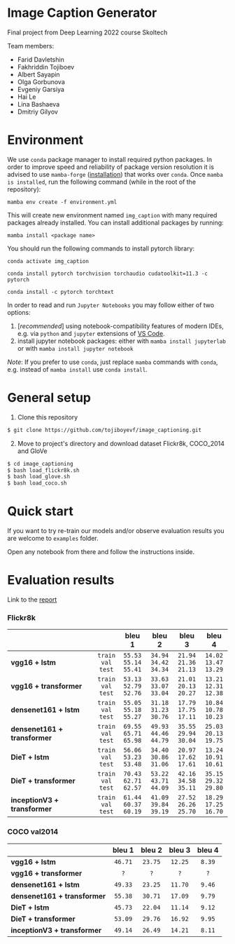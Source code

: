 # Image Caption Generator
Final project from Deep Learning 2022 course Skoltech

Team members:
* Farid Davletshin
* Fakhriddin Tojiboev
* Albert Sayapin
* Olga Gorbunova
* Evgeniy Garsiya
* Hai Le
* Lina Bashaeva
* Dmitriy Gilyov


# Environment
We use `conda` package manager to install required python packages. In order to improve speed and reliability of package version resolution it is advised to use `mamba-forge` ([installation](https://github.com/conda-forge/miniforge#mambaforge)) that works over `conda`. Once `mamba is installed`, run the following command (while in the root of the repository):
```
mamba env create -f environment.yml
```
This will create new environment named `img_caption` with many required packages already installed. You can install additional packages by running:
```
mamba install <package name>
```
You should run the following commands to install pytorch library:

```
conda activate img_caption
```

```
conda install pytorch torchvision torchaudio cudatoolkit=11.3 -c pytorch
```

```
conda install -c pytorch torchtext
```

In order to read and run `Jupyter Notebooks` you may follow either of two options:
1. [*recommended*] using notebook-compatibility features of modern IDEs, e.g. via `python` and `jupyter` extensions of [VS Code](https://code.visualstudio.com/).
2. install jupyter notebook packages:
  either with `mamba install jupyterlab` or with `mamba install jupyter notebook`

*Note*: If you prefer to use `conda`, just replace `mamba` commands with `conda`, e.g. instead of `mamba install` use `conda install`.
# General setup
1. Clone this repository
```bash
$ git clone https://github.com/tojiboyevf/image_captioning.git
```

2. Move to project's directory and download dataset Flickr8k, COCO_2014 and GloVe
```bash
$ cd image_captioning
$ bash load_flickr8k.sh
$ bash load_glove.sh
$ bash load_coco.sh
```
# Quick start
If you want to try re-train our models and/or observe evaluation results you are welcome to `examples` folder.

Open any notebook from there and follow the instructions inside.

# Evaluation results
Link to the [report](report/report.pdf) 
### Flickr8k

|||bleu 1|bleu 2|bleu 3|bleu 4|
|:---|:---:|:---:|:---:|:---:|:---:|
|**vgg16 + lstm**|`train`<br>`val`<br>`test`|`55.53`<br>`55.14`<br>`55.41`|`34.94`<br>`34.42`<br>`34.34`|`21.94`<br>`21.36`<br>`21.13`|`14.02`<br>`13.47`<br>`13.29`|
|**vgg16 + transformer**|`train`<br>`val`<br>`test`|`53.13`<br>`52.79`<br>`52.76`|`33.63`<br>`33.07`<br>`33.04`|`21.01`<br>`20.13`<br>`20.27`|`13.21`<br>`12.31`<br>`12.38`|
|**densenet161 + lstm**|`train`<br>`val`<br>`test`|`55.05`<br>`55.18`<br>`55.27`|`31.18`<br>`31.23`<br>`30.76`|`17.79`<br>`17.75`<br>`17.11`|`10.84`<br>`10.78`<br>`10.23`|
|**densenet161 + transformer**|`train`<br>`val`<br>`test`|`69.55`<br>`65.71`<br>`65.98`|`49.93`<br>`44.46`<br>`44.79`|`35.55`<br>`29.94`<br>`30.04`|`25.03`<br>`20.13`<br>`19.75`|
|**DieT + lstm**|`train`<br>`val`<br>`test`|`56.06`<br>`53.23`<br>`53.48`|`34.40`<br>`30.86`<br>`31.06`|`20.97`<br>`17.62`<br>`17.61`|`13.24`<br>`10.91`<br>`10.61`|
|**DieT + transformer**|`train`<br>`val`<br>`test`|`70.43`<br>`62.71`<br>`62.57`|`53.22`<br>`43.71`<br>`44.09`|`42.16`<br>`34.58`<br>`35.11`|`35.15`<br>`29.32`<br>`29.80`|
|**inceptionV3 + transformer**|`train`<br>`val`<br>`test`|`61.44`<br>`60.37`<br>`60.19`|`41.09`<br>`39.84`<br>`39.19`|`27.52`<br>`26.26`<br>`25.70`|`18.29`<br>`17.25`<br>`16.70`|

### COCO val2014

||bleu 1|bleu 2|bleu 3|bleu 4|
|:---|:---:|:---:|:---:|:---:|
|**vgg16 + lstm**|`46.71`|`23.75`|`12.25`|`8.39`|
|**vgg16 + transformer**|`?`|`?`|`?`|`?`|
|**densenet161 + lstm**|`49.33`|`23.25`|`11.70`|`9.46`|
|**densenet161 + transformer**|`55.38`|`30.71`|`17.09`|`9.79`|
|**DieT + lstm**|`45.73`|`22.04`|`11.14`|`9.12`|
|**DieT + transformer**|`53.09`|`29.76`|`16.92`|`9.95`|
|**inceptionV3 + transformer**|`49.14`|`26.49`|`14.21`|`8.11`|
